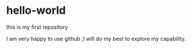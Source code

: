 # hello-world
this is my first repository 

I am very happy to use github ,I will do my best to explore my capability.
